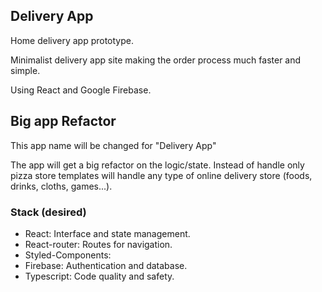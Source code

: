 ## Delivery App

Home delivery app prototype.

Minimalist delivery app site making the order process much faster and simple.

Using React and Google Firebase.


## Big app Refactor

This app name will be changed for "Delivery App"

The app will get a big refactor on the logic/state. Instead of handle only pizza store templates will handle any type of online delivery store (foods, drinks, cloths, games...).


### Stack (desired)

- React: Interface and state management.
- React-router: Routes for navigation.
- Styled-Components:
- Firebase: Authentication and database.
- Typescript: Code quality and safety.



